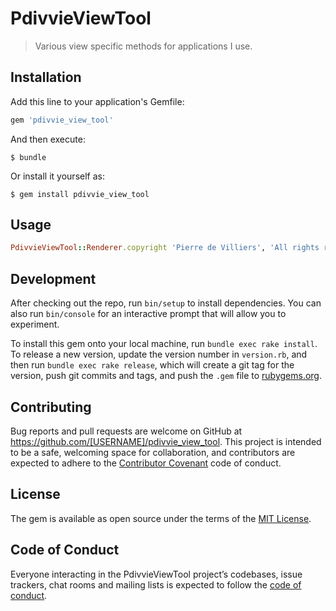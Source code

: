 # PdivvieViewTool

> Various view specific methods for applications I use.

## Installation

Add this line to your application's Gemfile:

```ruby
gem 'pdivvie_view_tool'
```

And then execute:

    $ bundle

Or install it yourself as:

    $ gem install pdivvie_view_tool

## Usage

```ruby
PdivvieViewTool::Renderer.copyright 'Pierre de Villiers', 'All rights reserved'
```

## Development

After checking out the repo, run `bin/setup` to install dependencies. You can also run `bin/console` for an interactive prompt that will allow you to experiment.

To install this gem onto your local machine, run `bundle exec rake install`. To release a new version, update the version number in `version.rb`, and then run `bundle exec rake release`, which will create a git tag for the version, push git commits and tags, and push the `.gem` file to [rubygems.org](https://rubygems.org).

## Contributing

Bug reports and pull requests are welcome on GitHub at https://github.com/[USERNAME]/pdivvie_view_tool. This project is intended to be a safe, welcoming space for collaboration, and contributors are expected to adhere to the [Contributor Covenant](http://contributor-covenant.org) code of conduct.

## License

The gem is available as open source under the terms of the [MIT License](https://opensource.org/licenses/MIT).

## Code of Conduct

Everyone interacting in the PdivvieViewTool project’s codebases, issue trackers, chat rooms and mailing lists is expected to follow the [code of conduct](https://github.com/[USERNAME]/pdivvie_view_tool/blob/master/CODE_OF_CONDUCT.md).
